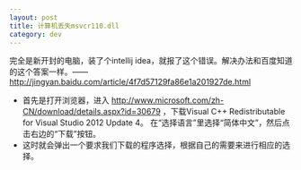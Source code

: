 ```yaml
---
layout: post
title: 计算机丢失msvcr110.dll
category: dev
---
```


完全是新开封的电脑，装了个intellij idea，就报了这个错误。解决办法和百度知道的这个答案一样。——<http://jingyan.baidu.com/article/4f7d57129fa86e1a201927de.html>

* 首先是打开浏览器，进入 <http://www.microsoft.com/zh-CN/download/details.aspx?id=30679> ，下载Visual C++ Redistributable for Visual Studio 2012 Update 4。
在“选择语言”里选择“简体中文”，然后点击右边的“下载”按钮。
* 这时就会弹出一个要求我们下载的程序选择，根据自己的需要来进行相应的选择。